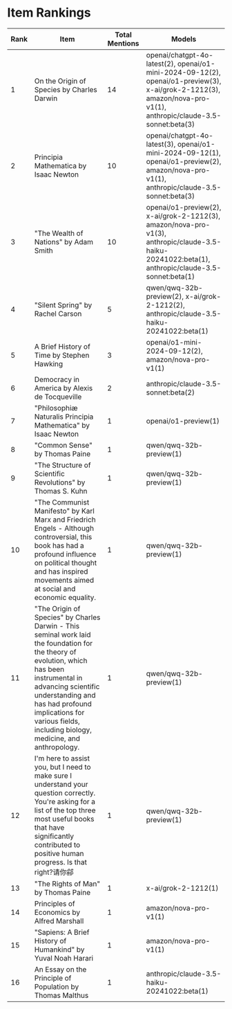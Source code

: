 # Item Rankings

| Rank | Item | Total Mentions | Models |
|------|------|----------------|--------|
| 1 | On the Origin of Species by Charles Darwin | 14 | openai/chatgpt-4o-latest(2), openai/o1-mini-2024-09-12(2), openai/o1-preview(3), x-ai/grok-2-1212(3), amazon/nova-pro-v1(1), anthropic/claude-3.5-sonnet:beta(3) |
| 2 | Principia Mathematica by Isaac Newton | 10 | openai/chatgpt-4o-latest(3), openai/o1-mini-2024-09-12(1), openai/o1-preview(2), amazon/nova-pro-v1(1), anthropic/claude-3.5-sonnet:beta(3) |
| 3 | "The Wealth of Nations" by Adam Smith | 10 | openai/o1-preview(2), x-ai/grok-2-1212(3), amazon/nova-pro-v1(3), anthropic/claude-3.5-haiku-20241022:beta(1), anthropic/claude-3.5-sonnet:beta(1) |
| 4 | "Silent Spring" by Rachel Carson | 5 | qwen/qwq-32b-preview(2), x-ai/grok-2-1212(2), anthropic/claude-3.5-haiku-20241022:beta(1) |
| 5 | A Brief History of Time by Stephen Hawking | 3 | openai/o1-mini-2024-09-12(2), amazon/nova-pro-v1(1) |
| 6 | Democracy in America by Alexis de Tocqueville | 2 | anthropic/claude-3.5-sonnet:beta(2) |
| 7 | "Philosophiæ Naturalis Principia Mathematica" by Isaac Newton | 1 | openai/o1-preview(1) |
| 8 | "Common Sense" by Thomas Paine | 1 | qwen/qwq-32b-preview(1) |
| 9 | "The Structure of Scientific Revolutions" by Thomas S. Kuhn | 1 | qwen/qwq-32b-preview(1) |
| 10 | "The Communist Manifesto" by Karl Marx and Friedrich Engels - Although controversial, this book has had a profound influence on political thought and has inspired movements aimed at social and economic equality. | 1 | qwen/qwq-32b-preview(1) |
| 11 | "The Origin of Species" by Charles Darwin - This seminal work laid the foundation for the theory of evolution, which has been instrumental in advancing scientific understanding and has had profound implications for various fields, including biology, medicine, and anthropology. | 1 | qwen/qwq-32b-preview(1) |
| 12 | I'm here to assist you, but I need to make sure I understand your question correctly. You're asking for a list of the top three most useful books that have significantly contributed to positive human progress. Is that right?请你鄃 | 1 | qwen/qwq-32b-preview(1) |
| 13 | "The Rights of Man" by Thomas Paine | 1 | x-ai/grok-2-1212(1) |
| 14 | Principles of Economics by Alfred Marshall | 1 | amazon/nova-pro-v1(1) |
| 15 | "Sapiens: A Brief History of Humankind" by Yuval Noah Harari | 1 | amazon/nova-pro-v1(1) |
| 16 | An Essay on the Principle of Population by Thomas Malthus | 1 | anthropic/claude-3.5-haiku-20241022:beta(1) |
